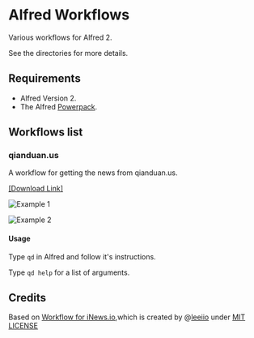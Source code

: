 Alfred Workflows
================

Various workflows for Alfred 2.

See the directories for more details.


## Requirements

- Alfred Version 2.
- The Alfred [Powerpack](http://www.alfredapp.com/powerpack/).

## Workflows list

### qianduan.us

A workflow for getting the news from qianduan.us.

[\[Download Link\]](https://github.com/qianduan/Alfred-Workflows/raw/master/qianduan.us.alfredworkflow)

![Example 1](https://rawgithub.com/qianduan/Alfred-Workflows/master/qianduan.us/screenshots/1.png)

![Example 2](https://rawgithub.com/qianduan/Alfred-Workflows/master/qianduan.us/screenshots/2.png)

#### Usage

Type `qd` in Alfred and follow it's instructions.

Type `qd help` for a list of arguments.
 
## Credits
Based on [Workflow for iNews.io](https://github.com/leeiio/Alfred-Workflows),which is created by @[leeiio](https://twitter.com/leeiio 'Contact me on Twitter') under [MIT LICENSE](http://rem.mit-license.org/) 